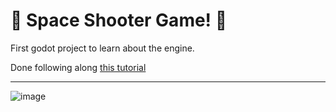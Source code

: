 # 🔫 Space Shooter Game! 🔫

First godot project to learn about the engine. 

Done following along [this tutorial]([url](https://www.youtube.com/watch?v=q7wlSvt0JIc&list=PL4cUxeGkcC9iHCXBpxbdsOByZ55Ez4bgF&ab_channel=NetNinja))

_______________________________________

![image](https://github.com/fgiannotti/space-shooter/assets/60185887/d7572fb2-43f8-436f-8b0d-b98cbd982879)
